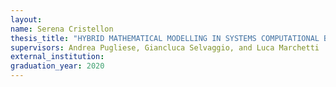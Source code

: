 ```yaml
---
layout:
name: Serena Cristellon
thesis_title: "HYBRID MATHEMATICAL MODELLING IN SYSTEMS COMPUTATIONAL BIOLOGY"
supervisors: Andrea Pugliese, Giancluca Selvaggio, and Luca Marchetti
external_institution:
graduation_year: 2020
---
```

